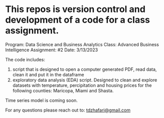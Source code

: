 # This repos is version control and development of a code for a class assignment.

 Program: Data Science and Business Analytics
 Class: Advanced Business Intelligence
 Assignment: #2
 Date: 3/13/2023

 The code includes:

1) script that is designed to open a computer generated PDF, read data, clean it and put it in the dataframe
2) exploratory data analysis (EDA) script. Designed to clean and explore datasets with temperature, percipitation and housing prices for the following counties:
    Maricopa, Miami and Shasta.

 Time series model is coming soon.

 For any questions please reach out to:
 tdzhafari@gmail.com
